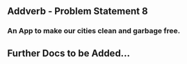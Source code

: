 ## Addverb - Problem Statement 8

### An App to make our cities clean and garbage free.

## Further Docs to be Added...
